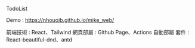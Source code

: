 TodoList

Demo : https://nhouoib.github.io/mike_web/

前端技術 : React、Tailwind
網頁部屬 : Github Page、Actions 自動部屬
套件 : React-beautiful-dnd、antd
